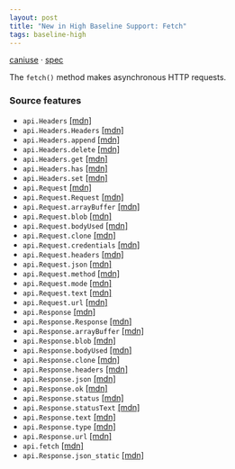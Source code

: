 ```yaml
---
layout: post
title: "New in High Baseline Support: Fetch"
tags: baseline-high
---
```


[caniuse](https://caniuse.com/?search=fetch) · [spec](https://fetch.spec.whatwg.org/)

The `fetch()` method makes asynchronous HTTP requests.

### Source features

- ``api.Headers`` [[mdn]](https://https://developer.mozilla.org/en-US/search?q=api.Headers)
- ``api.Headers.Headers`` [[mdn]](https://https://developer.mozilla.org/en-US/search?q=api.Headers.Headers)
- ``api.Headers.append`` [[mdn]](https://https://developer.mozilla.org/en-US/search?q=api.Headers.append)
- ``api.Headers.delete`` [[mdn]](https://https://developer.mozilla.org/en-US/search?q=api.Headers.delete)
- ``api.Headers.get`` [[mdn]](https://https://developer.mozilla.org/en-US/search?q=api.Headers.get)
- ``api.Headers.has`` [[mdn]](https://https://developer.mozilla.org/en-US/search?q=api.Headers.has)
- ``api.Headers.set`` [[mdn]](https://https://developer.mozilla.org/en-US/search?q=api.Headers.set)
- ``api.Request`` [[mdn]](https://https://developer.mozilla.org/en-US/search?q=api.Request)
- ``api.Request.Request`` [[mdn]](https://https://developer.mozilla.org/en-US/search?q=api.Request.Request)
- ``api.Request.arrayBuffer`` [[mdn]](https://https://developer.mozilla.org/en-US/search?q=api.Request.arrayBuffer)
- ``api.Request.blob`` [[mdn]](https://https://developer.mozilla.org/en-US/search?q=api.Request.blob)
- ``api.Request.bodyUsed`` [[mdn]](https://https://developer.mozilla.org/en-US/search?q=api.Request.bodyUsed)
- ``api.Request.clone`` [[mdn]](https://https://developer.mozilla.org/en-US/search?q=api.Request.clone)
- ``api.Request.credentials`` [[mdn]](https://https://developer.mozilla.org/en-US/search?q=api.Request.credentials)
- ``api.Request.headers`` [[mdn]](https://https://developer.mozilla.org/en-US/search?q=api.Request.headers)
- ``api.Request.json`` [[mdn]](https://https://developer.mozilla.org/en-US/search?q=api.Request.json)
- ``api.Request.method`` [[mdn]](https://https://developer.mozilla.org/en-US/search?q=api.Request.method)
- ``api.Request.mode`` [[mdn]](https://https://developer.mozilla.org/en-US/search?q=api.Request.mode)
- ``api.Request.text`` [[mdn]](https://https://developer.mozilla.org/en-US/search?q=api.Request.text)
- ``api.Request.url`` [[mdn]](https://https://developer.mozilla.org/en-US/search?q=api.Request.url)
- ``api.Response`` [[mdn]](https://https://developer.mozilla.org/en-US/search?q=api.Response)
- ``api.Response.Response`` [[mdn]](https://https://developer.mozilla.org/en-US/search?q=api.Response.Response)
- ``api.Response.arrayBuffer`` [[mdn]](https://https://developer.mozilla.org/en-US/search?q=api.Response.arrayBuffer)
- ``api.Response.blob`` [[mdn]](https://https://developer.mozilla.org/en-US/search?q=api.Response.blob)
- ``api.Response.bodyUsed`` [[mdn]](https://https://developer.mozilla.org/en-US/search?q=api.Response.bodyUsed)
- ``api.Response.clone`` [[mdn]](https://https://developer.mozilla.org/en-US/search?q=api.Response.clone)
- ``api.Response.headers`` [[mdn]](https://https://developer.mozilla.org/en-US/search?q=api.Response.headers)
- ``api.Response.json`` [[mdn]](https://https://developer.mozilla.org/en-US/search?q=api.Response.json)
- ``api.Response.ok`` [[mdn]](https://https://developer.mozilla.org/en-US/search?q=api.Response.ok)
- ``api.Response.status`` [[mdn]](https://https://developer.mozilla.org/en-US/search?q=api.Response.status)
- ``api.Response.statusText`` [[mdn]](https://https://developer.mozilla.org/en-US/search?q=api.Response.statusText)
- ``api.Response.text`` [[mdn]](https://https://developer.mozilla.org/en-US/search?q=api.Response.text)
- ``api.Response.type`` [[mdn]](https://https://developer.mozilla.org/en-US/search?q=api.Response.type)
- ``api.Response.url`` [[mdn]](https://https://developer.mozilla.org/en-US/search?q=api.Response.url)
- ``api.fetch`` [[mdn]](https://https://developer.mozilla.org/en-US/search?q=api.fetch)
- ``api.Response.json_static`` [[mdn]](https://https://developer.mozilla.org/en-US/search?q=api.Response.json_static)
